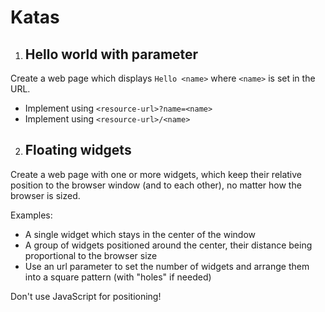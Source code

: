 # Katas

1. ## Hello world with parameter

Create a web page which displays `Hello <name>` where `<name>` is set in the URL.

- Implement using `<resource-url>?name=<name>`
- Implement using `<resource-url>/<name>`

2. ## Floating widgets

Create a web page with one or more widgets, which keep their relative position to the browser window (and to each other), no matter how the browser is sized.

Examples:

- A single widget which stays in the center of the window
- A group of widgets positioned around the center, their distance being proportional to the browser size
- Use an url parameter to set the number of widgets and arrange them into a square pattern (with "holes" if needed)

Don't use JavaScript for positioning!
